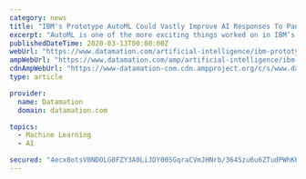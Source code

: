 ```yaml
---
category: news
title: "IBM's Prototype AutoML Could Vastly Improve AI Responses To Pandemics"
excerpt: "AutoML is one of the more exciting things worked on in IBM’s labs, and it is on the path to a future of AIs that can create AIs without the need for Data Scientists. Given the threats we face as a race, this capability can’t come soon enough."
publishedDateTime: 2020-03-13T00:00:00Z
webUrl: "https://www.datamation.com/artificial-intelligence/ibm-prototype-automl-could-vastly-improve-ai-responses-to-pandemics.html"
ampWebUrl: "https://www.datamation.com/amp/artificial-intelligence/ibm-prototype-automl-could-vastly-improve-ai-responses-to-pandemics.html"
cdnAmpWebUrl: "https://www-datamation-com.cdn.ampproject.org/c/s/www.datamation.com/amp/artificial-intelligence/ibm-prototype-automl-could-vastly-improve-ai-responses-to-pandemics.html"
type: article

provider:
  name: Datamation
  domain: datamation.com

topics:
  - Machine Learning
  - AI

secured: "4ecx0otsV0NDOLG0FZY3A0LiJDY005GqraCVmJHNrb/364Szu6u6ZTudPWhKQ4a4NzLPidN6IIdFS+NC+mmlgmdjw11M1NHqbUlkC9vuICOkoENwPN7Jok0q9HBnXtYenks/M9YNoCVmrWuh/gisT9BlDdWhRxZe/I2/mehJIWf9dqWVfnwkFQM4UaolgAza32A6dO9FoooKVQDw/BKEU5iIDxttEuQXFieY9sA7lJimvGeI21eauGJXqATYkzXPlYNIYPW5Oyq5JYS648qvRf+PzIFAf/GfopctfQKA+0ftrZtAawG+AOgO2ZDRZL8s;9X6McBVxj/zpEHKs51QvMA=="
---
```


